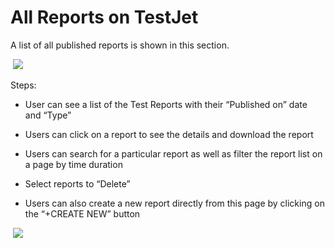 # All Reports on TestJet

A list of all published reports is shown in this section.  

 ![](https://s3.amazonaws.com/cdn.freshdesk.com/data/helpdesk/attachments/production/151010754135/original/-Grt1YXljSRat4wHCHPr8_wrXjvZ8Ol23A.png?1675753649)

Steps: 

  

*   User can see a list of the Test Reports with their “Published on” date and “Type”  

*   Users can click on a report to see the details and download the report  

*   Users can search for a particular report as well as filter the report list on a page by time duration  

*   Select reports to “Delete”   

*   Users can also create a new report directly from this page by clicking on the “+CREATE NEW” button  

 ![](https://s3.amazonaws.com/cdn.freshdesk.com/data/helpdesk/attachments/production/151010754134/original/AuWNjAC8DHzcSkxcByuse2qLlCbhW5WdYA.png?1675753649)